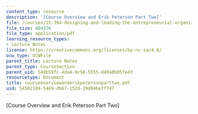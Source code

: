 ```yaml
---
content_type: resource
description: '[Course Overview and Erik Peterson Part Two]'
file: /courses/15-394-designing-and-leading-the-entrepreneurial-organization-spring-2003/545021045469db67152d29d94beff747_courseoverviewanderikpetersonparttwo.pdf
file_size: 404376
file_type: application/pdf
learning_resource_types:
- Lecture Notes
license: https://creativecommons.org/licenses/by-nc-sa/4.0/
ocw_type: OCWFile
parent_title: Lecture Notes
parent_type: CourseSection
parent_uid: 548b59fc-4da4-9c58-5555-d49a0b05fe43
resourcetype: Document
title: courseoverviewanderikpetersonparttwo.pdf
uid: 54502104-5469-db67-152d-29d94beff747
---
```

[Course Overview and Erik Peterson Part Two]